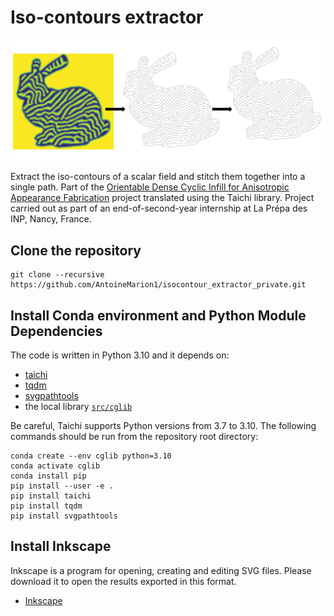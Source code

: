 # Iso-contours extractor

![Representative image of the repository](data/png/presentation_picture.png)


Extract the iso-contours of a scalar field and stitch them together into a single path. Part of the [Orientable Dense Cyclic Infill for Anisotropic Appearance Fabrication](https://github.com/mfx-inria/anisotropic_appearance_fabrication) project translated using the Taichi library. Project carried out as part of an end-of-second-year internship at La Prépa des INP, Nancy, France. 
 

 
## Clone the repository

```
git clone --recursive https://github.com/AntoineMarion1/isocontour_extractor_private.git
```

## Install Conda environment and Python Module Dependencies

The code is written in Python 3.10 and it depends on: 


- [taichi](https://github.com/taichi-dev/taichi) 
- [tqdm](https://github.com/tqdm/tqdm)
- [svgpathtools](https://github.com/mathandy/svgpathtools)
- the local library [`src/cglib`](src/cglib)



Be careful, Taichi supports Python versions from 3.7 to 3.10. The following commands should be run from the repository root directory:

```
conda create --env cglib python=3.10
conda activate cglib
conda install pip
pip install --user -e .
pip install taichi
pip install tqdm
pip install svgpathtools
```

## Install Inkscape

Inkscape is a program for opening, creating and editing SVG files. Please download it to open the results exported in this format.

- [Inkscape](https://inkscape.org/release/inkscape-1.3.2/)